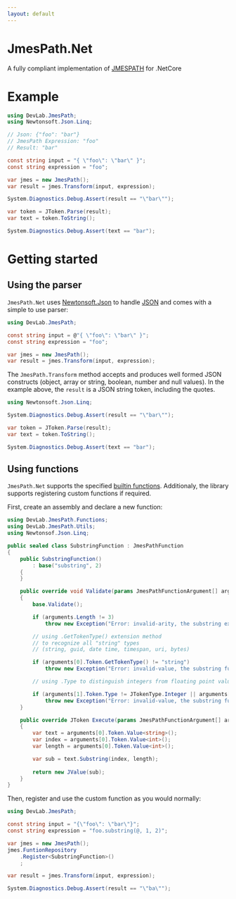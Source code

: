 ```yaml
---
layout: default
---
```


# JmesPath.Net
A fully compliant implementation of [JMESPATH](http://jmespath.org/specification.html) for .NetCore

# Example
```c#
using DevLab.JmesPath;
using Newtonsoft.Json.Linq;

// Json: {"foo": "bar"}
// JmesPath Expression: "foo"
// Result: "bar"

const string input = "{ \"foo\": \"bar\" }";
const string expression = "foo";

var jmes = new JmesPath();
var result = jmes.Transform(input, expression);

System.Diagnostics.Debug.Assert(result == "\"bar\"");

var token = JToken.Parse(result);
var text = token.ToString();

System.Diagnostics.Debug.Assert(text == "bar");
```

# Getting started

## Using the parser

```JmesPath.Net``` uses [Newtonsoft.Json](http://www.newtonsoft.com/json) to handle [JSON](http://json.org/) and comes with a simple to use parser:

```c#
using DevLab.JmesPath;

const string input = @"{ \"foo\": \"bar\" }";
const string expression = "foo";

var jmes = new JmesPath();
var result = jmes.Transform(input, expression);
```

The ```JmesPath.Transform``` method accepts and produces well formed JSON constructs (object, array or string, boolean, number and null values). In the example above, the ```result``` is a JSON string token, including the quotes.

```c#
using Newtonsoft.Json.Linq;

System.Diagnostics.Debug.Assert(result == "\"bar\"");

var token = JToken.Parse(result);
var text = token.ToString();

System.Diagnostics.Debug.Assert(text == "bar");
```

## Using functions
```JmesPath.Net``` supports the specified [builtin functions](http://jmespath.org/specification.html#built-in-functions). Additionaly, the library supports registering custom functions if required.

First, create an assembly and declare a new function:
```c#
using DevLab.JmesPath.Functions;
using DevLab.JmesPath.Utils;
using Newtonsof.Json.Linq;

public sealed class SubstringFunction : JmesPathFunction
{
    public SubstringFunction()
        : base("substring", 2)
    {
    }

    public override void Validate(params JmesPathFunctionArgument[] arguments)
    {
        base.Validate();

        if (arguments.Length != 3)
            throw new Exception("Error: invalid-arity, the substring expects three arguments");

        // using .GetTokenType() extension method
        // to recognize all "string" types
        // (string, guid, date time, timespan, uri, bytes)

        if (arguments[0].Token.GetTokenType() != "string")
            throw new Exception("Error: invalid-value, the substring function expects its first argument to be a string.");

        // using .Type to distinguish integers from floating point values

        if (arguments[1].Token.Type != JTokenType.Integer || arguments[2].Token.Type() != JTokenType.Integer)
            throw new Exception("Error: invalid-value, the substring function expects its second and third arguments to be integers.");
    }

    public override JToken Execute(params JmesPathFunctionArgument[] arguments)
    {
        var text = arguments[0].Token.Value<string>();
        var index = arguments[0].Token.Value<int>();
        var length = arguments[0].Token.Value<int>();

        var sub = text.Substring(index, length);
        
        return new JValue(sub);
    }
}
```
Then, register and use the custom function as you would normally:


```c#
using DevLab.JmesPath;

const string input = "{\"foo\": \"bar\"}";
const string expression = "foo.substring(@, 1, 2)";

var jmes = new JmesPath();
jmes.FuntionRepository
    .Register<SubstringFunction>()
    ;

var result = jmes.Transform(input, expression);

System.Diagnostics.Debug.Assert(result == "\"ba\"");
```
